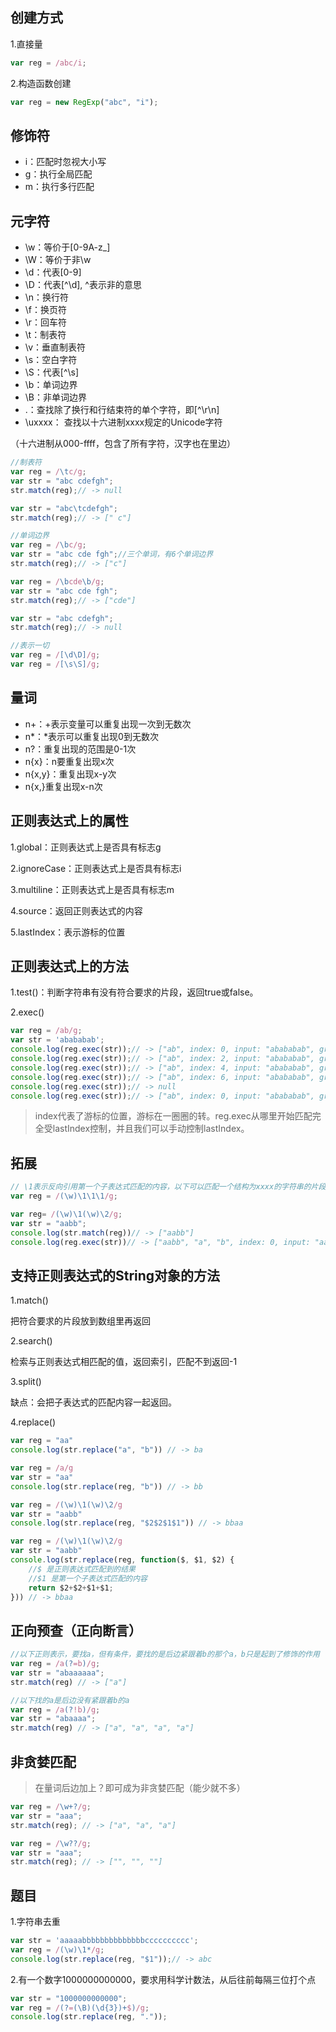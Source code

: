 ## 创建方式
1.直接量

```js
var reg = /abc/i;
```

2.构造函数创建

```js
var reg = new RegExp("abc", "i");
```
## 修饰符

* i：匹配时忽视大小写
* g：执行全局匹配
* m：执行多行匹配

## 元字符

* \w：等价于[0-9A-z_]
* \W：等价于非\w
* \d：代表[0-9]
* \D：代表[^\d], ^表示非的意思
* \n：换行符
* \f：换页符
* \r：回车符
* \t：制表符
* \v：垂直制表符
* \s：空白字符
* \S：代表[^\s]
* \b：单词边界
* \B：非单词边界
* .：查找除了换行和行结束符的单个字符，即[^\r\n]
* \uxxxx： 查找以十六进制xxxx规定的Unicode字符

（十六进制从000-ffff，包含了所有字符，汉字也在里边）


```js
//制表符
var reg = /\tc/g;
var str = "abc cdefgh";
str.match(reg);// -> null

var str = "abc\tcdefgh";
str.match(reg);// -> [" c"]
```

```js
//单词边界
var reg = /\bc/g;
var str = "abc cde fgh";//三个单词，有6个单词边界
str.match(reg);// -> ["c"]

var reg = /\bcde\b/g;
var str = "abc cde fgh";
str.match(reg);// -> ["cde"]

var str = "abc cdefgh";
str.match(reg);// -> null
```


```js
//表示一切
var reg = /[\d\D]/g;
var reg = /[\s\S]/g;
```

## 量词

* n+：+表示变量可以重复出现一次到无数次
* n*：*表示可以重复出现0到无数次
* n?：重复出现的范围是0-1次
* n{x}：n要重复出现x次
* n{x,y}：重复出现x-y次
* n{x,}重复出现x-n次

## 正则表达式上的属性
1.global：正则表达式上是否具有标志g

2.ignoreCase：正则表达式上是否具有标志i

3.multiline：正则表达式上是否具有标志m

4.source：返回正则表达式的内容

5.lastIndex：表示游标的位置

## 正则表达式上的方法
1.test()：判断字符串有没有符合要求的片段，返回true或false。

2.exec()

```js
var reg = /ab/g;
var str = 'abababab';
console.log(reg.exec(str));// -> ["ab", index: 0, input: "abababab", groups: undefined]
console.log(reg.exec(str));// -> ["ab", index: 2, input: "abababab", groups: undefined]
console.log(reg.exec(str));// -> ["ab", index: 4, input: "abababab", groups: undefined]
console.log(reg.exec(str));// -> ["ab", index: 6, input: "abababab", groups: undefined]
console.log(reg.exec(str));// -> null
console.log(reg.exec(str));// -> ["ab", index: 0, input: "abababab", groups: undefined]
```

>index代表了游标的位置，游标在一圈圈的转。reg.exec从哪里开始匹配完全受lastIndex控制，并且我们可以手动控制lastIndex。

## 拓展

```js
// \1表示反向引用第一个子表达式匹配的内容，以下可以匹配一个结构为xxxx的字符串的片段
var reg = /(\w)\1\1\1/g;
```


```js
var reg= /(\w)\1(\w)\2/g;
var str = "aabb";
console.log(str.match(reg))// -> ["aabb"]
console.log(reg.exec(str))// -> ["aabb", "a", "b", index: 0, input: "aabb", groups: undefined]
```


## 支持正则表达式的String对象的方法

1.match()

把符合要求的片段放到数组里再返回

2.search()

检索与正则表达式相匹配的值，返回索引，匹配不到返回-1

3.split()

缺点：会把子表达式的匹配内容一起返回。

4.replace()


```js
var reg = "aa"
console.log(str.replace("a", "b")) // -> ba

var reg = /a/g
var str = "aa"
console.log(str.replace(reg, "b")) // -> bb

var reg = /(\w)\1(\w)\2/g
var str = "aabb"
console.log(str.replace(reg, "$2$2$1$1")) // -> bbaa

var reg = /(\w)\1(\w)\2/g
var str = "aabb"
console.log(str.replace(reg, function($, $1, $2) {
    //$ 是正则表达式匹配到的结果
    //$1 是第一个子表达式匹配的内容
    return $2+$2+$1+$1;
})) // -> bbaa
```


## 正向预查（正向断言）

```js
//以下正则表示，要找a，但有条件，要找的是后边紧跟着b的那个a，b只是起到了修饰的作用
var reg = /a(?=b)/g;
var str = "abaaaaaa";
str.match(reg) // -> ["a"]

//以下找的a是后边没有紧跟着b的a
var reg = /a(?!b)/g;
var str = "abaaaa";
str.match(reg) // -> ["a", "a", "a", "a"]
```

## 非贪婪匹配
>在量词后边加上？即可成为非贪婪匹配（能少就不多）

```js
var reg = /\w+?/g;
var str = "aaa";
str.match(reg); // -> ["a", "a", "a"]

var reg = /\w??/g;
var str = "aaa";
str.match(reg); // -> ["", "", ""]
```

## 题目
1.字符串去重

```js
var str = 'aaaaabbbbbbbbbbbbbbcccccccccc';
var reg = /(\w)\1*/g;
console.log(str.replace(reg, "$1"));// -> abc
```

2.有一个数字1000000000000，要求用科学计数法，从后往前每隔三位打个点

```js
var str = "1000000000000";
var reg = /(?=(\B)(\d{3})+$)/g;
console.log(str.replace(reg, "."));
```